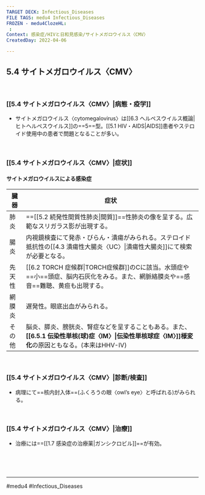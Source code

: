 ```yaml
---
TARGET DECK: Infectious_Diseases
FILE TAGS: medu4 Infectious_Diseases
FROZEN - medu4ClozeHL:
 : 
Context: 感染症/HIVと日和見感染/サイトメガロウイルス〈CMV〉
CreatedDay: 2022-04-06

---
```


## 5.4 サイトメガロウイルス〈CMV〉

<br>

### [[5.4 サイトメガロウイルス〈CMV〉|病態・疫学]]
* サイトメガロウイルス〈cytomegalovirus〉は[[6.3 ヘルペスウイルス概論|ヒトヘルペスウイルス]]の==5==型。[[5.1 HIV・AIDS|AIDS]]患者やステロイド使用中の患者で問題となることが多い。
<!--ID: 1649375531976-->


<br>

### [[5.4 サイトメガロウイルス〈CMV〉|症状]]
#### サイトメガロウイルスによる感染症
|臓器|症状|
|---|---|
|肺炎|==[[5.2 続発性間質性肺炎\|間質]]==性肺炎の像を呈する。広範なスリガラス影が出現する。|
|腸炎|内視鏡検査にて発赤・びらん・潰瘍がみられる。ステロイド抵抗性の[[4.3 潰瘍性大腸炎〈UC〉\|潰瘍性大腸炎]]にて検索が必要となる。|
|先天性|[[6.2 TORCH 症候群\|TORCH症候群]]のCに該当。水頭症や==小==頭症、脳内石灰化をみる。また、網脈絡膜炎や==感音==難聴、黄疸も出現する。|
|網膜炎|遅発性。眼底出血がみられる。|
|その他|脳炎、膵炎、膀胱炎、腎症などを呈することもある。また、**[[6.5.1 伝染性単核(球)症〈IM〉\|伝染性単核球症〈IM〉]]様変化**の原因ともなる。(本来はHHV-Ⅳ)|
<!--ID: 1649375531984-->


<br>

### [[5.4 サイトメガロウイルス〈CMV〉|診断/検査]]
* 病理にて==核内封入体==(ふくろうの眼〈owl’s eye〉と呼ばれる)がみられる。
<!--ID: 1649375531992-->



<br>

### [[5.4 サイトメガロウイルス〈CMV〉|治療]]
* 治療には==[[1.7 感染症の治療薬|ガンシクロビル]]==が有効。
<!--ID: 1649375532001-->


<br><br><br>

---
#medu4 #Infectious_Diseases